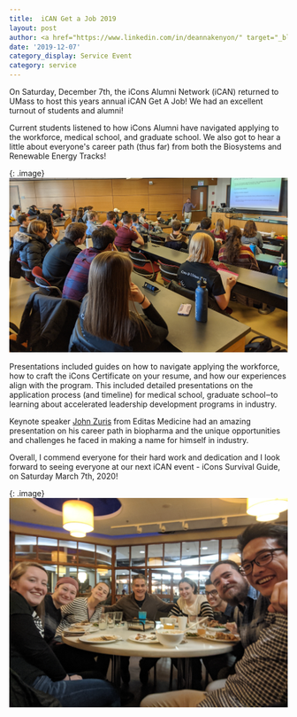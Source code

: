 ```yaml
---
title:  iCAN Get a Job 2019
layout: post
author: <a href="https://www.linkedin.com/in/deannakenyon/" target="_blank">Deanna Kenyon</a>
date: '2019-12-07'
category_display: Service Event
category: service
---
```

On Saturday, December 7th, the iCons Alumni Network (iCAN) returned to UMass to host this years annual iCAN Get A Job! We had an excellent turnout of students and alumni! 

Current students listened to how iCons Alumni have navigated applying to the workforce, medical school, and graduate school. We also got to hear a little about everyone's career path (thus far) from both the Biosystems and Renewable Energy Tracks! 

{: .image}
<img src="/img/2019-12-07-ican-get-a-job/keynote.jpg" width="800" alt="" />

Presentations included guides on how to navigate applying the workforce, how to craft the iCons Certificate on your resume, and how our experiences align with the program. This included detailed presentations on the application process (and timeline) for medical school, graduate school‒to learning about accelerated leadership development programs in industry. 

Keynote speaker <a href="https://www.linkedin.com/in/john-zuris-5a5b2537/" target="_blank">John Zuris</a> from Editas Medicine had an amazing presentation on his career path in biopharma and the unique opportunities and challenges he faced in making a name for himself in industry. 

Overall, I commend everyone for their hard work and dedication and I look forward to seeing everyone at our next iCAN event - iCons Survival Guide, on Saturday March 7th, 2020!

{: .image}
<img src="/img/2019-12-07-ican-get-a-job/meal.jpg" width="800" alt="" />

